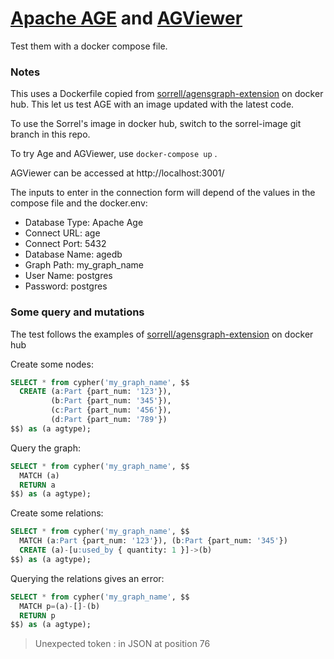 # [Apache AGE](https://github.com/apache/incubator-age) and [AGViewer](https://github.com/bitnine-oss/AGViewer)

Test them with a docker compose file.

### Notes

This uses a Dockerfile copied from [sorrell/agensgraph-extension](https://hub.docker.com/r/sorrell/agensgraph-extension) on docker hub. This let us test AGE with an image updated with the latest code.

To use the Sorrel's image in docker hub, switch to the sorrel-image git branch in this repo.

To try Age and AGViewer, use `docker-compose up` .

AGViewer can be accessed at http://localhost:3001/

The inputs to enter in the connection form will depend of the values in the compose file and the docker.env:

- Database Type: Apache Age
- Connect URL: age
- Connect Port: 5432
- Database Name: agedb
- Graph Path: my_graph_name
- User Name: postgres
- Password: postgres

### Some query and mutations

The test follows the examples of [sorrell/agensgraph-extension](https://hub.docker.com/r/sorrell/agensgraph-extension) on docker hub

Create some nodes:

```SQl
SELECT * from cypher('my_graph_name', $$
  CREATE (a:Part {part_num: '123'}),
         (b:Part {part_num: '345'}),
         (c:Part {part_num: '456'}),
         (d:Part {part_num: '789'})
$$) as (a agtype);
```

Query the graph:

```SQL
SELECT * from cypher('my_graph_name', $$
  MATCH (a)
  RETURN a
$$) as (a agtype);
```

Create some relations:

```SQL
SELECT * from cypher('my_graph_name', $$
  MATCH (a:Part {part_num: '123'}), (b:Part {part_num: '345'})
  CREATE (a)-[u:used_by { quantity: 1 }]->(b)
$$) as (a agtype);
```

Querying the relations gives an error:

```sql
SELECT * from cypher('my_graph_name', $$
  MATCH p=(a)-[]-(b)
  RETURN p
$$) as (a agtype);
```

> Unexpected token : in JSON at position 76
